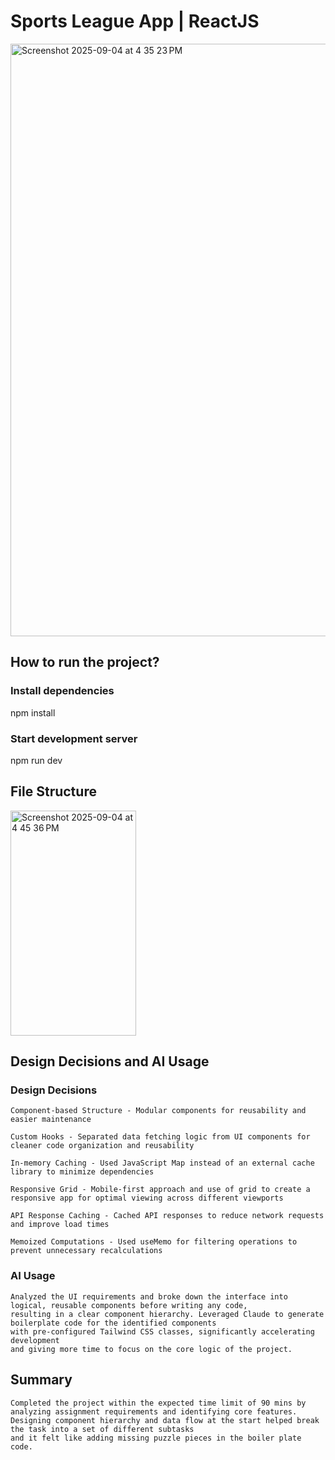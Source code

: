 # Sports League App | ReactJS

<img width="1706" height="948" alt="Screenshot 2025-09-04 at 4 35 23 PM" src="https://github.com/user-attachments/assets/21c888d6-34d7-41bd-b0e3-78785144a4c7" />

## How to run the project?

### Install dependencies
npm install

### Start development server
npm run dev

## File Structure

<img width="201" height="360" alt="Screenshot 2025-09-04 at 4 45 36 PM" src="https://github.com/user-attachments/assets/e369efa2-d02e-4e0e-af32-cd7893d8ba79" />        

## Design Decisions and AI Usage

  ### Design Decisions

    Component-based Structure - Modular components for reusability and easier maintenance

    Custom Hooks - Separated data fetching logic from UI components for cleaner code organization and reusability

    In-memory Caching - Used JavaScript Map instead of an external cache library to minimize dependencies

    Responsive Grid - Mobile-first approach and use of grid to create a responsive app for optimal viewing across different viewports

    API Response Caching - Cached API responses to reduce network requests and improve load times

    Memoized Computations - Used useMemo for filtering operations to prevent unnecessary recalculations

  ### AI Usage

    Analyzed the UI requirements and broke down the interface into logical, reusable components before writing any code,
    resulting in a clear component hierarchy. Leveraged Claude to generate boilerplate code for the identified components
    with pre-configured Tailwind CSS classes, significantly accelerating development
    and giving more time to focus on the core logic of the project.
  
## Summary

    Completed the project within the expected time limit of 90 mins by analyzing assignment requirements and identifying core features.
    Designing component hierarchy and data flow at the start helped break the task into a set of different subtasks 
    and it felt like adding missing puzzle pieces in the boiler plate code.
